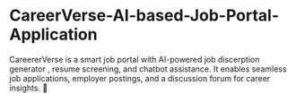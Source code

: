 # CareerVerse-AI-based-Job-Portal-Application
CareererVerse is a smart job portal with AI-powered job discerption generator , resume screening, and chatbot assistance. It enables seamless job applications, employer postings, and a discussion forum for career insights. 🚀
